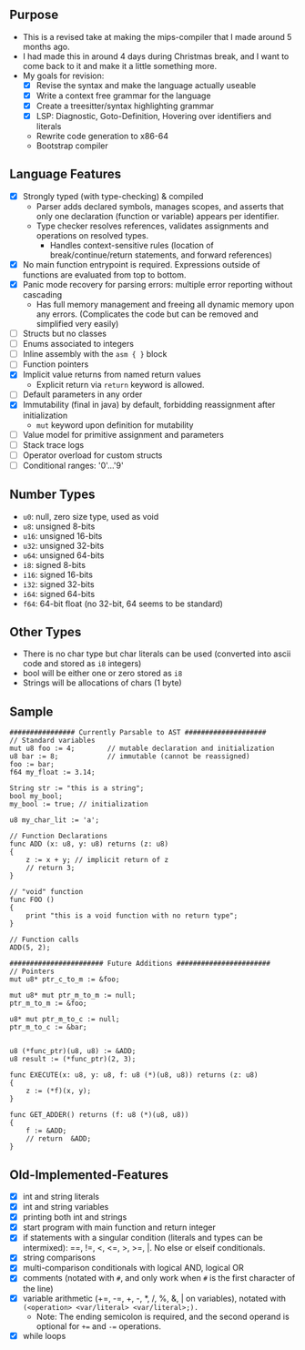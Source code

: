 ## Purpose
- This is a revised take at making the mips-compiler that I made around 5 months ago.
- I had made this in around 4 days during Christmas break, and I want to come back to it and make it a little something more.
- My goals for revision:
    - [x] Revise the syntax and make the language actually useable
    - [x] Write a context free grammar for the language
    - [x] Create a treesitter/syntax highlighting grammar
    - [x] LSP: Diagnostic, Goto-Definition, Hovering over identifiers and literals
    - Rewrite code generation to x86-64
    <!--- Write custom assembler for more familiar and basic instruction set of x86-64-->
    - Bootstrap compiler

## Language Features
- [x] Strongly typed (with type-checking) & compiled
    - Parser adds declared symbols, manages scopes, and asserts that only one declaration (function or variable) appears per identifier.
    - Type checker resolves references, validates assignments and operations on resolved types.
        - Handles context-sensitive rules (location of break/continue/return statements, and forward references)
- [x] No main function entrypoint is required. Expressions outside of functions are evaluated from top to bottom.
- [x] Panic mode recovery for parsing errors: multiple error reporting without cascading
    - Has full memory management and freeing all dynamic memory upon any errors. (Complicates the code but can be removed and simplified very easily)
- [ ] Structs but no classes
- [ ] Enums associated to integers
- [ ] Inline assembly with the `asm { }` block
- [ ] Function pointers
- [x] Implicit value returns from named return values
    - Explicit return via `return` keyword is allowed.
- [ ] Default parameters in any order
- [x] Immutability (final in java) by default, forbidding reassignment after initialization
    - `mut` keyword upon definition for mutability
- [ ] Value model for primitive assignment and parameters
- [ ] Stack trace logs
- [ ] Operator overload for custom structs
- [ ] Conditional ranges: '0'...'9'

## Number Types
- `u0`: null, zero size type, used as void
- `u8`: unsigned 8-bits
- `u16`: unsigned 16-bits
- `u32`: unsigned 32-bits
- `u64`: unsigned 64-bits
- `i8`: signed 8-bits
- `i16`: signed 16-bits
- `i32`: signed 32-bits
- `i64`: signed 64-bits
- `f64`: 64-bit float (no 32-bit, 64 seems to be standard)

## Other Types
- There is no char type but char literals can be used (converted into ascii code and stored as `i8` integers)
- bool will be either one or zero stored as `i8`
- Strings will be allocations of chars (1 byte)

## Sample
```
################ Currently Parsable to AST ####################
// Standard variables
mut u8 foo := 4;        // mutable declaration and initialization
u8 bar := 8;            // immutable (cannot be reassigned)
foo := bar;
f64 my_float := 3.14;

String str := "this is a string";
bool my_bool;
my_bool := true; // initialization

u8 my_char_lit := 'a';

// Function Declarations
func ADD (x: u8, y: u8) returns (z: u8)
{
    z := x + y; // implicit return of z
    // return 3;
}

// "void" function
func FOO ()
{
    print "this is a void function with no return type";
}

// Function calls
ADD(5, 2);

####################### Future Additions #######################
// Pointers
mut u8* ptr_c_to_m := &foo;

mut u8* mut ptr_m_to_m := null;
ptr_m_to_m := &foo;

u8* mut ptr_m_to_c := null;
ptr_m_to_c := &bar;


u8 (*func_ptr)(u8, u8) := &ADD;
u8 result := (*func_ptr)(2, 3);

func EXECUTE(x: u8, y: u8, f: u8 (*)(u8, u8)) returns (z: u8)
{
    z := (*f)(x, y);
}

func GET_ADDER() returns (f: u8 (*)(u8, u8))
{
    f := &ADD;
    // return  &ADD;
}
```

## Old-Implemented-Features
- [x] int and string literals
- [x] int and string variables
- [x] printing both int and strings
- [x] start program with main function and return integer
- [x] if statements with a singular condition (literals and types can be intermixed): ==, !=, <, <=, >, >=, |. No else or elseif conditionals.
- [x] string comparisons
- [x] multi-comparison conditionals with logical AND, logical OR
- [x] comments (notated with `#`, and only work when `#` is the first character of the line)
- [x] variable arithmetic (+=, -=, +, -, *, /, %, &, | on variables), notated with `(<operation> <var/literal> <var/literal>;).`
  - Note: The ending semicolon is required, and the second operand is optional for `+=` and `-=` operations.
- [x] while loops
